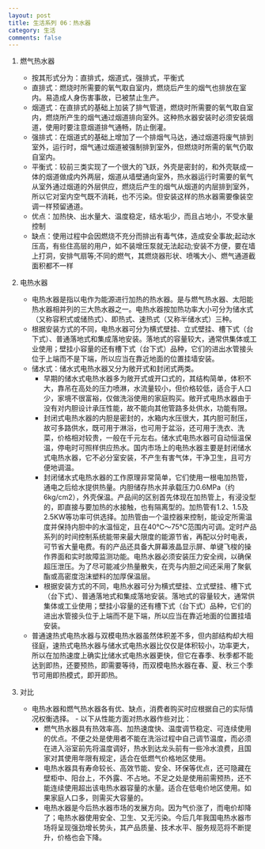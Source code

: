 ```yaml
---
layout: post
title: 生活系列 06：热水器
category: 生活
comments: false
---
```

 
1. 燃气热水器
	- 按其形式分为：直排式，烟道式，强排式，平衡式
  	- 直排式：燃烧时所需要的氧气取自室内，燃烧后产生的烟气也排放在室内。易造成人身伤害事故，已被禁止生产。
  	- 烟道式：在直排式的基础上加装了排气管道，燃烧时所需要的氧气取自室内，燃烧所产生的烟气通过烟道排向室外。这种热水器安装时必须安装烟道，使用时要注意烟道排气通畅，防止倒灌。
  	- 强排式：在烟道式的基础上增加了一个排烟气马达，通过烟道将废气排到室外，运行时，烟气通过烟道被强制排到室外，但燃烧时所需的氧气仍取自室内。
  	- 平衡式：较前三类实现了一个很大的飞跃，外壳是密封的，和外壳联成一体的烟道做成内外两层，烟道从墙壁通向室外，热水器运行时需要的氧气从室外通过烟道的外层供应，燃烧后产生的烟气从烟道的内层排到室外，所以它对室内空气既不消耗，也不污染。但安装这样的热水器需要像装空调一样预留通道。
  	- 优点：加热快、出水量大、温度稳定，结水垢少，而且占地小，不受水量控制
  	- 缺点：使用过程中会因燃烧不充分而排出有毒气体，造成安全事故;起动水压高，有些住高层的用户，如不装增压泵就无法起动;安装不方便，要在墙上打洞，安排气扇等;不同的燃气，其燃烧器形状、喷嘴大小、燃气通道截面积都不一样

2. 电热水器	
	- 电热水器是指以电作为能源进行加热的热水器。是与燃气热水器、太阳能热水器相并列的三大热水器之一。电热水器按加热功率大小可分为储水式（又称容积式或储热式）、即热式、速热式（又称半储水式）三种。
	- 根据安装方式的不同，电热水器可分为横式壁挂、立式壁挂、槽下式（台下式）、普通落地式和集成落地安装。落地式的容量较大，通常供集体或工业使用；壁挂小容量的还有槽下式（台下式）品种，它们的进出水管接头位于上端而不是下端，所以应当在靠近地面的位置挂墙安装。
	- 储水式：储水式电热水器又分为敞开式和封闭式两类。
		- 早期的储水式电热水器多为敞开式或开口式的，其结构简单，体积不大，靠吊在高处的压力喷淋，水流量较小，但价格较低，适合于人口少，家境不很富裕，仅做洗浴使用的家庭购买。敞开式电热水器由于没有对内胆设计承压性能，故不能向其他管路多处供水，功能有限。
		- 封闭式电热水器的内胆是密封的，水箱内水压很大，其内胆可耐压，故可多路供水，既可用于淋浴，也可用于盆浴，还可用于洗衣、洗菜，价格相对较贵，一般在千元左右。储水式电热水器可自动恒温保温，停电时可照样供应热水。国内市场上的电热水器主要是封闭储水式电热水器，它不必分室安装，不产生有害气体，干净卫生，且可方便地调温。
		- 封闭储水式电热水器的工作原理非常简单，它们使用一根电加热管，通电之后给水提供热量。内胆储存热水并承载压力0.6MPa（约6kg/cm2），外壳保温。产品间的区别首先体现在加热管上，有浸没型的，即直接与要加热的水接触，也有隔离型的。加热管有1.2、1.5及2.5KW等功率可供选择。加热管由一个温控器来控制，能设定所需温度并保持内胆中的水温恒定，且在40℃～75℃范围内可调。定时产品系列的时间控制系统能带来最大限度的能源节省，再配以分时电表，可节省大量电费。有的产品还具备大屏幕液晶显示屏、单键飞梭的操作界面和实时故障监测功能。电热水器必须安装压力安全阀，以确保超压泄压。为了尽可能减少热量散失，在壳与内胆之间还采用了聚氨酯或高密度泡沫塑料的加厚保温层。
		- 根据安装方式的不同，电热水器可分为横式壁挂、立式壁挂、槽下式（台下式）、普通落地式和集成落地安装。落地式的容量较大，通常供集体或工业使用；壁挂小容量的还有槽下式（台下式）品种，它们的进出水管接头位于上端而不是下端，所以应当在靠近地面的位置挂墙安装。
	- 普通速热式电热水器与双模电热水器虽然体积差不多，但内部结构却大相径庭，速热式电热水器与储水式电热水器比仅仅是体积较小，功率更大，所以在加热速度上确实比储水式电热水器更快，但它在春季、秋季都不能达到即热，还要预热，即需要等待，而双模电热水器在春、夏、秋三个季节可用即热模式，即开即热。
    
3. 对比
	- 电热水器和燃气热水器各有优、缺点，消费者购买时应根据自己的实际情况权衡选择。	- 以下从性能方面对热水器作些对比：
		- 燃气热水器具有热效率高、加热速度快、温度调节稳定、可连续使用的优点。不便之处是使用者不能在洗浴过程中自己调节温度，而必须在进入浴室前先将温度调好，热水到达龙头前有一些冷水浪费，且国家对其使用年限有规定，适合在低燃气价格地区使用。
		- 电热水器具有寿命较长、高效节能、安全、环保等优点，还可隐藏在壁柜中、阳台上，不外露、不占地。不足之处是使用前需预热，还不能连续使用超出该电热水器容量的水量。适合在低电价地区使用。如果家庭人口多，则需买大容量的。
		- 电热水器是今后热水器市场的发展方向。因为气价涨了，而电价却降了；电热水器使用安全、卫生、又无污染。今后几年我国电热水器市场将呈现强劲增长势头，其产品质量、技术水平、服务规范将不断提升，价格也会下降。  
